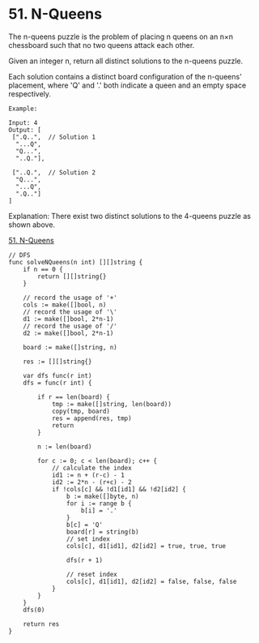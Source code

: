 # 51. N-Queens

The n-queens puzzle is the problem of placing n queens on an n×n chessboard such that no two queens attack each other.

Given an integer n, return all distinct solutions to the n-queens puzzle.

Each solution contains a distinct board configuration of the n-queens' placement, where 'Q' and '.' both indicate a queen and an empty space respectively.

```
Example:

Input: 4
Output: [
 [".Q..",  // Solution 1
  "...Q",
  "Q...",
  "..Q."],

 ["..Q.",  // Solution 2
  "Q...",
  "...Q",
  ".Q.."]
]
```

Explanation: There exist two distinct solutions to the 4-queens puzzle as shown above.

[51. N-Queens](https://leetcode.com/problems/n-queens/)


```golang
// DFS
func solveNQueens(n int) [][]string {
    if n == 0 {
        return [][]string{}
    }

    // record the usage of '+' 
    cols := make([]bool, n)
    // record the usage of '\' 
    d1 := make([]bool, 2*n-1)
    // record the usage of '/' 
    d2 := make([]bool, 2*n-1)

    board := make([]string, n)

    res := [][]string{}

    var dfs func(r int)
    dfs = func(r int) {

        if r == len(board) {
            tmp := make([]string, len(board))
            copy(tmp, board)
            res = append(res, tmp)
            return
        }

        n := len(board)

        for c := 0; c < len(board); c++ {
            // calculate the index 
            id1 := n + (r-c) - 1
            id2 := 2*n - (r+c) - 2
            if !cols[c] && !d1[id1] && !d2[id2] {
                b := make([]byte, n)
                for i := range b {
                    b[i] = '.'
                }
                b[c] = 'Q'
                board[r] = string(b)
                // set index
                cols[c], d1[id1], d2[id2] = true, true, true

                dfs(r + 1)

                // reset index
                cols[c], d1[id1], d2[id2] = false, false, false
            }
        }
    }
    dfs(0)

    return res
}
```